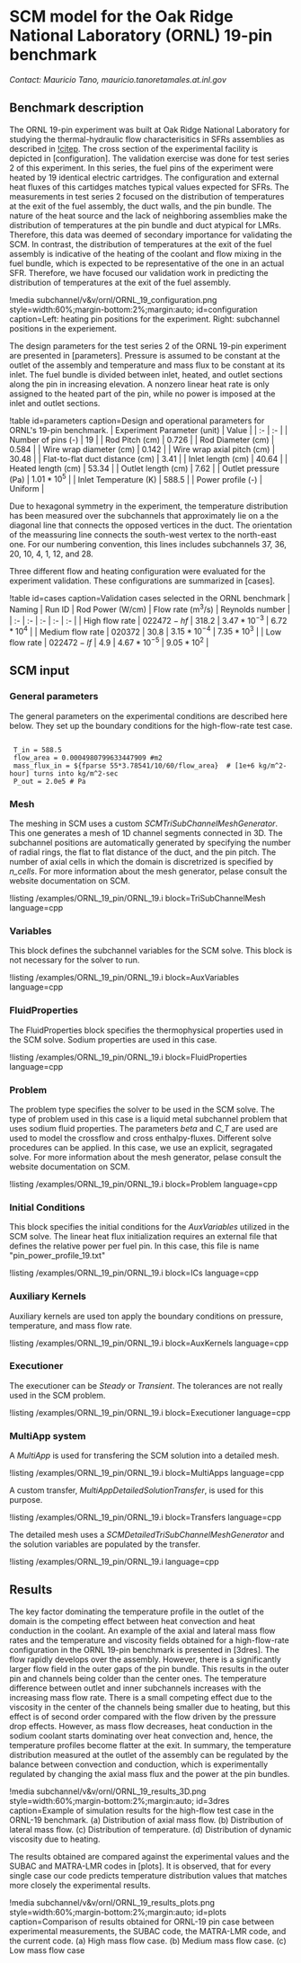 # SCM model for the Oak Ridge National Laboratory (ORNL) 19-pin benchmark

*Contact: Mauricio Tano, mauricio.tanoretamales.at.inl.gov*

## Benchmark description

The ORNL 19-pin experiment was built at Oak Ridge National Laboratory for studying the thermal-hydraulic flow characterisitics in SFRs assemblies as described in [!citep](fontana74).
The cross section of the experimental facility is depicted in [configuration].
The validation exercise was done for test series 2 of this experiment.
In this series, the fuel pins of the experiment were heated by 19 identical electric cartridges.
The configuration and external heat fluxes of this cartidges matches typical values expected for SFRs.
The measurements in test series 2 focused on the distribution of temperatures at the exit of the fuel assembly, the duct walls, and the pin bundle.
The nature of the heat source and the lack of neighboring assemblies make the distribution of temperatures at the pin bundle and duct atypical for LMRs.
Therefore, this data was deemed of secondary importance for validating the SCM.
In contrast, the distribution of temperatures at the exit of the fuel assembly is indicative of the heating of the coolant and flow mixing in the fuel bundle, which is expected to be representative of the one in an actual SFR.
Therefore, we have focused our validation work in predicting the distribution of temperatures at the exit of the fuel assembly.

!media subchannel/v&v/ornl/ORNL_19_configuration.png
       style=width:60%;margin-bottom:2%;margin:auto;
       id=configuration
       caption=Left: heating pin positions for the experiment. Right: subchannel positions in the experiement.

The design parameters for the test series 2 of the ORNL 19-pin experiment are presented in [parameters].
Pressure is assumed to be constant at the outlet of the assembly and temperature and mass flux to be constant at its inlet.
The fuel bundle is divided between inlet, heated, and outlet sections along the pin in increasing elevation.
A nonzero linear heat rate is only assigned to the heated part of the pin, while no power is imposed at the inlet and outlet sections.

!table id=parameters caption=Design and operational parameters for ORNL's 19-pin benchmark.
| Experiment Parameter (unit) | Value  |
| :- | :- |
| Number of pins (-) | $19$ |
| Rod Pitch (cm) | $0.726$ |
| Rod Diameter (cm) | $0.584$ |
| Wire wrap diameter (cm) | $0.142$ |
| Wire wrap axial pitch (cm) | $30.48$ |
| Flat-to-flat duct distance (cm) | $3.41$ |
| Inlet length (cm) | $40.64$ |
| Heated length (cm) | $53.34$ |
| Outlet length (cm) | $7.62$ |
| Outlet pressure (Pa) | $1.01 * 10^5$ |
| Inlet Temperature (K) | $588.5$ |
| Power profile (-) | Uniform |

Due to hexagonal symmetry in the experiment, the temperature distribution has been measured over the subchannels that approximately lie on a the diagonal line that connects the opposed vertices in the duct.
The orientation of the meassuring line connects the south-west vertex to the north-east one.
For our numbering convention, this lines includes subchannels 37, 36, 20, 10, 4, 1, 12, and 28.

Three different flow and heating configuration were evaluated for the experiment validation.
These configurations are summarized in [cases].

!table id=cases caption=Validation cases selected in the ORNL benchmark
| Naming | Run ID | Rod Power (W/cm) | Flow rate (m$^3$/s) | Reynolds number |
| :- | :- | :- | :- | :- |
| High flow rate | $022472-hf$ | $318.2$ | $3.47*10^{-3}$ | $6.72*10^4$ |
| Medium flow rate | $020372$ | $30.8$ | $3.15*10^{-4}$ | $7.35*10^3$ |
| Low flow rate | $022472-lf$ | $4.9$  | $4.67*10^{-5}$ | $9.05*10^2$ |

## SCM input

### General parameters

The general parameters on the experimental conditions are described here below.
They set up the boundary conditions for the high-flow-rate test case.

```language=bash

 T_in = 588.5
 flow_area = 0.0004980799633447909 #m2
 mass_flux_in = ${fparse 55*3.78541/10/60/flow_area}  # [1e+6 kg/m^2-hour] turns into kg/m^2-sec
 P_out = 2.0e5 # Pa

```

### Mesh

The meshing in SCM uses a custom *SCMTriSubChannelMeshGenerator*.
This one generates a mesh of 1D channel segments connected in 3D.
The subchannel positions are automatically generated by specifying the number of radial rings, the flat to flat distance of the duct, and the pin pitch.
The number of axial cells in which the domain is discretrized is specified by *n_cells*.
For more information about the mesh generator, pelase consult the website documentation on SCM.

!listing /examples/ORNL_19_pin/ORNL_19.i block=TriSubChannelMesh language=cpp

### Variables

This block defines the subchannel variables for the SCM solve. This block is not necessary for the solver to run.

!listing /examples/ORNL_19_pin/ORNL_19.i block=AuxVariables language=cpp

### FluidProperties

The FluidProperties block specifies the thermophysical properties used in the SCM solve.
Sodium properties are used in this case.

!listing /examples/ORNL_19_pin/ORNL_19.i block=FluidProperties language=cpp

### Problem

The problem type specifies the solver to be used in the SCM solve.
The type of problem used in this case is a liquid metal subchannel problem that uses sodium fluid properties.
The parameters *beta* and *C_T* are used are used to model the crossflow and cross enthalpy-fluxes.
Different solve procedures can be applied.
In this case, we use an explicit, segragated solve.
For more information about the mesh generator, pelase consult the website documentation on SCM.

!listing /examples/ORNL_19_pin/ORNL_19.i block=Problem language=cpp

### Initial Conditions

This block specifies the initial conditions for the *AuxVariables* utilized in the SCM solve.
The linear heat flux initialization requires an external file that defines the relative power per fuel pin.
In this case, this file is name "pin_power_profile_19.txt"

!listing /examples/ORNL_19_pin/ORNL_19.i block=ICs language=cpp

### Auxiliary Kernels

Auxiliary kernels are used ton apply the boundary conditions on pressure, temperature, and mass flow rate.

!listing /examples/ORNL_19_pin/ORNL_19.i block=AuxKernels language=cpp

### Executioner

The executioner can be *Steady* or *Transient*.
The tolerances are not really used in the SCM problem.

!listing /examples/ORNL_19_pin/ORNL_19.i block=Executioner language=cpp

### MultiApp system

A *MultiApp* is used for transfering the SCM solution into a detailed mesh.

!listing /examples/ORNL_19_pin/ORNL_19.i block=MultiApps language=cpp

A custom transfer, *MultiAppDetailedSolutionTransfer*, is used for this purpose.

!listing /examples/ORNL_19_pin/ORNL_19.i block=Transfers language=cpp

The detailed mesh uses a *SCMDetailedTriSubChannelMeshGenerator* and the solution variables are populated by the transfer.

!listing /examples/ORNL_19_pin/ORNL_19.i language=cpp

## Results

The key factor dominating the temperature profile in the outlet of the domain is the competing effect between heat convection and heat conduction in the coolant.
An example of the axial and lateral mass flow rates and the temperature and viscosity fields obtained for a high-flow-rate configuration in the ORNL 19-pin benchmark is presented in [3dres].
The flow rapidly develops over the assembly.
However, there is a significantly larger flow field in the outer gaps of the pin bundle.
This results in the outer pin and channels being colder than the center ones.
The temperature difference between outlet and inner subchannels increases with the increasing mass flow rate.
There is a small competing effect due to the viscosity in the center of the channels being smaller due to heating, but this effect is of second order compared with the flow driven by the pressure drop effects.
However, as mass flow decreases, heat conduction in the sodium coolant starts dominating over heat convection and, hence, the temperature profiles become flatter at the exit.
In summary, the temperature distribution measured at the outlet of the assembly can be regulated by the balance between convection and conduction, which is experimentally regulated by changing the axial mass flux and the power at the pin bundles.

!media subchannel/v&v/ornl/ORNL_19_results_3D.png
       style=width:60%;margin-bottom:2%;margin:auto;
       id=3dres
       caption=Example of simulation results for the high-flow test case in the ORNL-19 benchmark. (a) Distribution of axial mass flow. (b) Distribution of lateral mass flow. (c) Distribution of temperature. (d) Distribution of dynamic viscosity due to heating.

The results obtained are compared against the experimental values and the SUBAC and MATRA-LMR codes in [plots].
It is observed, that for every single case our code predicts temperature distribution values that matches more closely the experimental results.

!media subchannel/v&v/ornl/ORNL_19_results_plots.png
       style=width:60%;margin-bottom:2%;margin:auto;
       id=plots
       caption=Comparison of results obtained for ORNL-19 pin case between experimental measurements, the SUBAC code, the MATRA-LMR code, and the current code. (a) High mass flow case. (b) Medium mass flow case. (c) Low mass flow case
